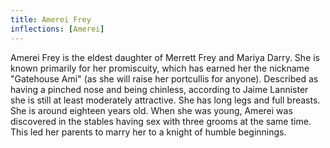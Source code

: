 ```yaml
---
title: Amerei Frey
inflections: [Amerei]
---
```


Amerei Frey is the eldest daughter of Merrett Frey and Mariya Darry. She is known primarily for her promiscuity, which has earned her the nickname "Gatehouse Ami" (as she will raise her portcullis for anyone). Described as having a pinched nose and being chinless, according to Jaime Lannister she is still at least moderately attractive. She has long legs and full breasts. She is around eighteen years old. When she was young, Amerei was discovered in the stables having sex with three grooms at the same time. This led her parents to marry her to a knight of humble beginnings.


